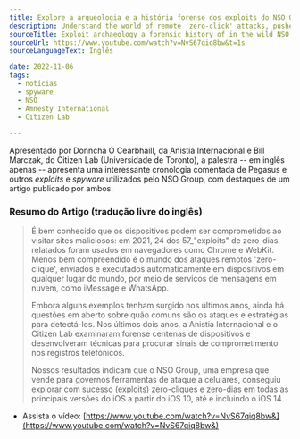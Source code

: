 ```yaml
---
title: Explore a arqueologia e a história forense dos exploits do NSO Group.
description: Understand the world of remote 'zero-click' attacks, pushed to and executed automatically via cloud messaging services such as iMessage and WhatsApp.
sourceTitle: Exploit archaeology a forensic history of in the wild NSO Group exploits.
sourceUrl: https://www.youtube.com/watch?v=NvS67qiq8bw&t=1s
sourceLanguageText: Inglês

date: 2022-11-06
tags:
  - notícias
  - spyware
  - NSO
  - Amnesty International
  - Citizen Lab
  
---
```


Apresentado por Donncha Ó Cearbhaill, da Anistia Internacional e Bill Marczak, do Citizen Lab (Universidade de Toronto), a palestra -- em inglês apenas -- apresenta uma interessante cronologia comentada de Pegasus e outros _exploits_ e _spyware_ utilizados pelo NSO Group, com destaques de um artigo publicado por ambos.

### Resumo do Artigo (tradução livre do inglês)

> É bem conhecido que os dispositivos podem ser comprometidos ao visitar sites maliciosos: em 2021, 24 dos 57_"exploits" de zero-dias relatados foram usados em navegadores como Chrome e WebKit. Menos bem compreendido é o mundo dos ataques remotos 'zero-clique', enviados e executados automaticamente em dispositivos em qualquer lugar do mundo, por meio de serviços de mensagens em nuvem, como iMessage e WhatsApp.
>
> Embora alguns exemplos tenham surgido nos últimos anos, ainda há questões em aberto sobre quão comuns são os ataques e estratégias para detectá-los. Nos últimos dois anos, a Anistia Internacional e o Citizen Lab examinaram forense centenas de dispositivos e desenvolveram técnicas para procurar sinais de comprometimento nos registros telefônicos.
> 
> Nossos resultados indicam que o NSO Group, uma empresa que vende para governos ferramentas de ataque a celulares, conseguiu explorar com sucesso (exploits) zero-cliques e zero-dias em todas as principais versões do iOS a partir do iOS 10, até e incluindo o iOS 14.

* Assista o vídeo: [https://www.youtube.com/watch?v=NvS67qiq8bw&](https://www.youtube.com/watch?v=NvS67qiq8bw&)
